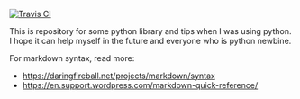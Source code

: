 [![Travis CI](https://travis-ci.org/daikk115/python.svg?branch=master)](https://travis-ci.org/daikk115/python)

This is repository for some python library and tips when I was using python.
I hope it can help myself in the future and everyone who is python newbine.

For markdown syntax, read more: 

- https://daringfireball.net/projects/markdown/syntax
- https://en.support.wordpress.com/markdown-quick-reference/
